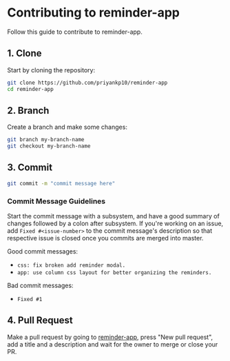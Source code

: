 # Contributing to reminder-app
Follow this guide to contribute to reminder-app.

## 1. Clone
Start by cloning the repository:
```bash
git clone https://github.com/priyankp10/reminder-app
cd reminder-app
```

## 2. Branch
Create a branch and make some changes:
```bash
git branch my-branch-name
git checkout my-branch-name
```

## 3. Commit
```bash
git commit -m "commit message here"
```

### Commit Message Guidelines
Start the commit message with a subsystem, and have a good summary of changes
followed by a colon after subsystem.
If you're working on an issue, add `Fixed #<issue-number>` to the commit message's
description so that respective issue is closed once you commits are merged into master.

Good commit messages:
- `css: fix broken add reminder modal.`
- `app: use column css layout for better organizing the reminders.`

Bad commit messages:
- `Fixed #1`

## 4. Pull Request

Make a pull request by going to [reminder-app](https://github.com/priyankp10/reminder-app),
press "New pull request", add a title and a description and wait for the owner to
merge or close your PR.
